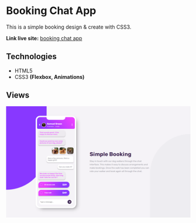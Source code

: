 # **Booking Chat App**

This is a simple booking design & create with CSS3.

**Link live site:** [booking chat app](https://estivenmayhuay.github.io/Chat_app_Frontend/)

## **Technologies**

- HTML5
- CSS3 **(Flexbox, Animations)**

## **Views**

![desktop view booking](./images/desktop-view-booking.png)
